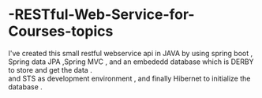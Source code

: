 # -RESTful-Web-Service-for-Courses-topics 

I've created this small restful webservice api in JAVA by using spring boot , Spring data JPA ,Spring MVC , and an embededd database which is DERBY to store and get the data .  
and STS as development environment , and finally Hibernet to initialize the database .  



